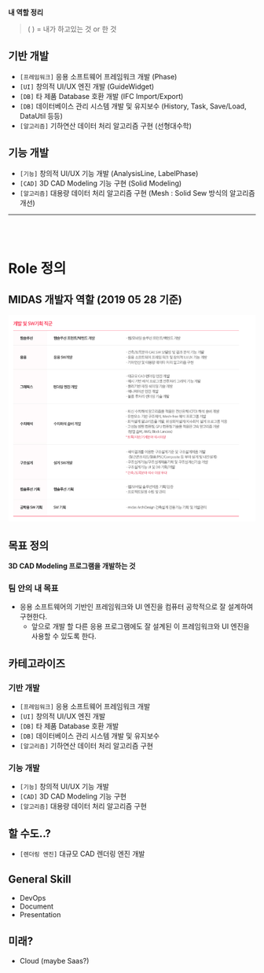 
**내 역할 정리**

>  ( ) = 내가 하고있는 것 or 한 것

## 기반 개발
* `[프레임워크]` 응용 소프트웨어 프레임워크 개발 (Phase)
* `[UI]` 창의적 UI/UX 엔진 개발 (GuideWidget)
* `[DB]` 타 제품 Database 호환 개발 (IFC Import/Export)
* `[DB]` 데이터베이스 관리 시스템 개발 및 유지보수 (History, Task, Save/Load, DataUtil 등등)
* `[알고리즘]` 기하연산 데이터 처리 알고리즘 구현 (선형대수학)

## 기능 개발
* `[기능]` 창의적 UI/UX 기능 개발 (AnalysisLine, LabelPhase)
* `[CAD]` 3D CAD Modeling 기능 구현 (Solid Modeling)
* `[알고리즘]` 대용량 데이터 처리 알고리즘 구현 (Mesh : Solid Sew 방식의 알고리즘 개선)



<hr/>
<br/><br/>

# Role 정의
## MIDAS 개발자 역할 (2019 05 28 기준)
![Dev Role](/media/2019/2019_05_28_dev_role.png)

## 목표 정의
**3D CAD Modeling 프로그램을 개발하는 것**

### 팀 안의 내 목표
* 응용 소프트웨어의 기반인 프레임워크와 UI 엔진을 컴퓨터 공학적으로 잘 설계하여 구현한다.
  * 앞으로 개발 할 다른 응용 프로그램에도 잘 설계된 이 프레임워크와 UI 엔진을 사용할 수 있도록 한다.

## 카테고라이즈
### 기반 개발
* `[프레임워크]` 응용 소프트웨어 프레임워크 개발
* `[UI]` 창의적 UI/UX 엔진 개발
* `[DB]` 타 제품 Database 호환 개발
* `[DB]` 데이터베이스 관리 시스템 개발 및 유지보수
* `[알고리즘]` 기하연산 데이터 처리 알고리즘 구현

### 기능 개발
* `[기능]` 창의적 UI/UX 기능 개발
* `[CAD]` 3D CAD Modeling 기능 구현
* `[알고리즘]` 대용량 데이터 처리 알고리즘 구현

## 할 수도..?
* `[렌더링 엔진]` 대규모 CAD 렌더링 엔진 개발

## General Skill
* DevOps
* Document
* Presentation

## 미래?
* Cloud (maybe Saas?)


